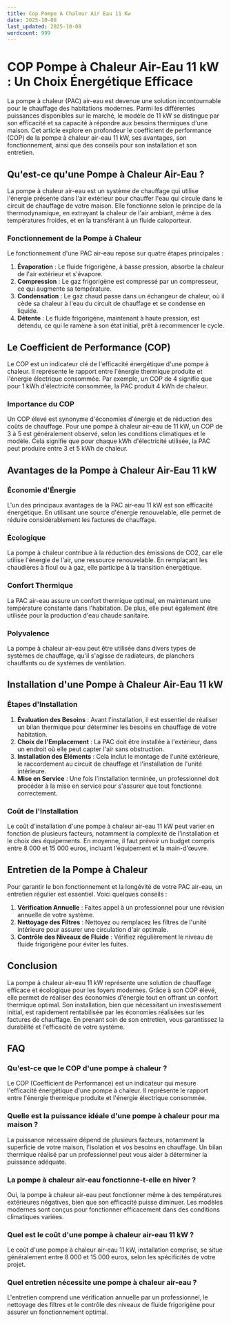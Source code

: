 ```yaml
---
title: Cop Pompe A Chaleur Air Eau 11 Kw
date: 2025-10-08
last_updated: 2025-10-08
wordcount: 999
---
```


# COP Pompe à Chaleur Air-Eau 11 kW : Un Choix Énergétique Efficace

La pompe à chaleur (PAC) air-eau est devenue une solution incontournable pour le chauffage des habitations modernes. Parmi les différentes puissances disponibles sur le marché, le modèle de 11 kW se distingue par son efficacité et sa capacité à répondre aux besoins thermiques d'une maison. Cet article explore en profondeur le coefficient de performance (COP) de la pompe à chaleur air-eau 11 kW, ses avantages, son fonctionnement, ainsi que des conseils pour son installation et son entretien.

## Qu'est-ce qu'une Pompe à Chaleur Air-Eau ?

La pompe à chaleur air-eau est un système de chauffage qui utilise l'énergie présente dans l'air extérieur pour chauffer l'eau qui circule dans le circuit de chauffage de votre maison. Elle fonctionne selon le principe de la thermodynamique, en extrayant la chaleur de l'air ambiant, même à des températures froides, et en la transférant à un fluide caloporteur.

### Fonctionnement de la Pompe à Chaleur

Le fonctionnement d'une PAC air-eau repose sur quatre étapes principales :

1. **Évaporation** : Le fluide frigorigène, à basse pression, absorbe la chaleur de l'air extérieur et s'évapore.
2. **Compression** : Le gaz frigorigène est compressé par un compresseur, ce qui augmente sa température.
3. **Condensation** : Le gaz chaud passe dans un échangeur de chaleur, où il cède sa chaleur à l'eau du circuit de chauffage et se condense en liquide.
4. **Détente** : Le fluide frigorigène, maintenant à haute pression, est détendu, ce qui le ramène à son état initial, prêt à recommencer le cycle.

## Le Coefficient de Performance (COP)

Le COP est un indicateur clé de l'efficacité énergétique d'une pompe à chaleur. Il représente le rapport entre l'énergie thermique produite et l'énergie électrique consommée. Par exemple, un COP de 4 signifie que pour 1 kWh d'électricité consommée, la PAC produit 4 kWh de chaleur.

### Importance du COP

Un COP élevé est synonyme d'économies d'énergie et de réduction des coûts de chauffage. Pour une pompe à chaleur air-eau de 11 kW, un COP de 3 à 5 est généralement observé, selon les conditions climatiques et le modèle. Cela signifie que pour chaque kWh d'électricité utilisée, la PAC peut produire entre 3 et 5 kWh de chaleur.

## Avantages de la Pompe à Chaleur Air-Eau 11 kW

### Économie d'Énergie

L'un des principaux avantages de la PAC air-eau 11 kW est son efficacité énergétique. En utilisant une source d'énergie renouvelable, elle permet de réduire considérablement les factures de chauffage.

### Écologique

La pompe à chaleur contribue à la réduction des émissions de CO2, car elle utilise l'énergie de l'air, une ressource renouvelable. En remplaçant les chaudières à fioul ou à gaz, elle participe à la transition énergétique.

### Confort Thermique

La PAC air-eau assure un confort thermique optimal, en maintenant une température constante dans l'habitation. De plus, elle peut également être utilisée pour la production d'eau chaude sanitaire.

### Polyvalence

La pompe à chaleur air-eau peut être utilisée dans divers types de systèmes de chauffage, qu'il s'agisse de radiateurs, de planchers chauffants ou de systèmes de ventilation.

## Installation d'une Pompe à Chaleur Air-Eau 11 kW

### Étapes d'Installation

1. **Évaluation des Besoins** : Avant l'installation, il est essentiel de réaliser un bilan thermique pour déterminer les besoins en chauffage de votre habitation.
2. **Choix de l'Emplacement** : La PAC doit être installée à l'extérieur, dans un endroit où elle peut capter l'air sans obstruction.
3. **Installation des Éléments** : Cela inclut le montage de l'unité extérieure, le raccordement au circuit de chauffage et l'installation de l'unité intérieure.
4. **Mise en Service** : Une fois l'installation terminée, un professionnel doit procéder à la mise en service pour s'assurer que tout fonctionne correctement.

### Coût de l'Installation

Le coût d'installation d'une pompe à chaleur air-eau 11 kW peut varier en fonction de plusieurs facteurs, notamment la complexité de l'installation et le choix des équipements. En moyenne, il faut prévoir un budget compris entre 8 000 et 15 000 euros, incluant l'équipement et la main-d'œuvre.

## Entretien de la Pompe à Chaleur

Pour garantir le bon fonctionnement et la longévité de votre PAC air-eau, un entretien régulier est essentiel. Voici quelques conseils :

1. **Vérification Annuelle** : Faites appel à un professionnel pour une révision annuelle de votre système.
2. **Nettoyage des Filtres** : Nettoyez ou remplacez les filtres de l'unité intérieure pour assurer une circulation d'air optimale.
3. **Contrôle des Niveaux de Fluide** : Vérifiez régulièrement le niveau de fluide frigorigène pour éviter les fuites.

## Conclusion

La pompe à chaleur air-eau 11 kW représente une solution de chauffage efficace et écologique pour les foyers modernes. Grâce à son COP élevé, elle permet de réaliser des économies d'énergie tout en offrant un confort thermique optimal. Son installation, bien que nécessitant un investissement initial, est rapidement rentabilisée par les économies réalisées sur les factures de chauffage. En prenant soin de son entretien, vous garantissez la durabilité et l'efficacité de votre système.

## FAQ

### Qu'est-ce que le COP d'une pompe à chaleur ?

Le COP (Coefficient de Performance) est un indicateur qui mesure l'efficacité énergétique d'une pompe à chaleur. Il représente le rapport entre l'énergie thermique produite et l'énergie électrique consommée.

### Quelle est la puissance idéale d'une pompe à chaleur pour ma maison ?

La puissance nécessaire dépend de plusieurs facteurs, notamment la superficie de votre maison, l'isolation et vos besoins en chauffage. Un bilan thermique réalisé par un professionnel peut vous aider à déterminer la puissance adéquate.

### La pompe à chaleur air-eau fonctionne-t-elle en hiver ?

Oui, la pompe à chaleur air-eau peut fonctionner même à des températures extérieures négatives, bien que son efficacité puisse diminuer. Les modèles modernes sont conçus pour fonctionner efficacement dans des conditions climatiques variées.

### Quel est le coût d'une pompe à chaleur air-eau 11 kW ?

Le coût d'une pompe à chaleur air-eau 11 kW, installation comprise, se situe généralement entre 8 000 et 15 000 euros, selon les spécificités de votre projet.

### Quel entretien nécessite une pompe à chaleur air-eau ?

L'entretien comprend une vérification annuelle par un professionnel, le nettoyage des filtres et le contrôle des niveaux de fluide frigorigène pour assurer un fonctionnement optimal.